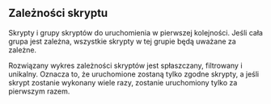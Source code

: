## Zależności skryptu

Skrypty i grupy skryptów do uruchomienia w pierwszej kolejności. Jeśli cała grupa jest zależna, wszystkie skrypty w tej grupie będą uważane za zależne.

Rozwiązany wykres zależności skryptów jest spłaszczany, filtrowany i unikalny. Oznacza to, że uruchomione zostaną tylko zgodne skrypty, a jeśli skrypt zostanie wykonany wiele razy, zostanie uruchomiony tylko za pierwszym razem.
